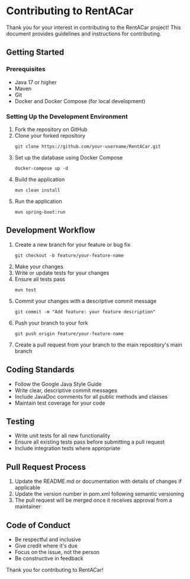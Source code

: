 # Contributing to RentACar

Thank you for your interest in contributing to the RentACar project! This document provides guidelines and instructions for contributing.

## Getting Started

### Prerequisites
- Java 17 or higher
- Maven
- Git
- Docker and Docker Compose (for local development)

### Setting Up the Development Environment

1. Fork the repository on GitHub
2. Clone your forked repository
   ```
   git clone https://github.com/your-username/RentACar.git
   ```
3. Set up the database using Docker Compose
   ```
   docker-compose up -d
   ```
4. Build the application
   ```
   mvn clean install
   ```
5. Run the application
   ```
   mvn spring-boot:run
   ```

## Development Workflow

1. Create a new branch for your feature or bug fix
   ```
   git checkout -b feature/your-feature-name
   ```
2. Make your changes
3. Write or update tests for your changes
4. Ensure all tests pass
   ```
   mvn test
   ```
5. Commit your changes with a descriptive commit message
   ```
   git commit -m "Add feature: your feature description"
   ```
6. Push your branch to your fork
   ```
   git push origin feature/your-feature-name
   ```
7. Create a pull request from your branch to the main repository's main branch

## Coding Standards

- Follow the Google Java Style Guide
- Write clear, descriptive commit messages
- Include JavaDoc comments for all public methods and classes
- Maintain test coverage for your code

## Testing

- Write unit tests for all new functionality
- Ensure all existing tests pass before submitting a pull request
- Include integration tests where appropriate

## Pull Request Process

1. Update the README.md or documentation with details of changes if applicable
2. Update the version number in pom.xml following semantic versioning
3. The pull request will be merged once it receives approval from a maintainer

## Code of Conduct

- Be respectful and inclusive
- Give credit where it's due
- Focus on the issue, not the person
- Be constructive in feedback

Thank you for contributing to RentACar!
